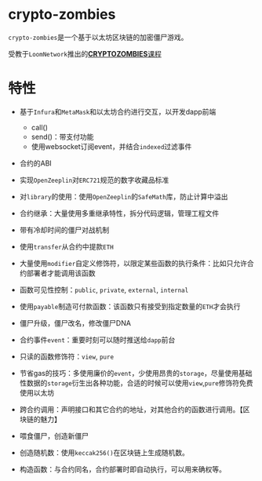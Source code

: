 # crypto-zombies

`crypto-zombies`是一个基于以太坊区块链的加密僵尸游戏。

受教于`LoomNetwork`推出的[**CRYPTOZOMBIES**课程](https://cryptozombies.io/)

# 特性

* 基于`Infura`和`MetaMask`和以太坊合约进行交互，以开发dapp前端

    * call()
    * send()：带支付功能
    * 使用websocket订阅event，并结合`indexed`过滤事件

* 合约的ABI

* 实现`OpenZeeplin`对`ERC721`规范的数字收藏品标准

* 对`library`的使用：使用`OpenZeeplin`的`SafeMath`库，防止计算中溢出

* 合约继承：大量使用多重继承特性，拆分代码逻辑，管理工程文件

* 带有冷却时间的僵尸对战机制

* 使用`transfer`从合约中提款`ETH`

* 大量使用`modifier`自定义修饰符，以限定某些函数的执行条件：比如只允许合约部署者才能调用该函数

* 函数可见性控制：`public`, `private`, `external`, `internal`

* 使用`payable`制造可付款函数：该函数只有接受到指定数量的`ETH`才会执行

* 僵尸升级，僵尸改名，修改僵尸DNA

* 合约事件`event`：重要时刻可以随时推送给`dapp`前台

* 只读的函数修饰符：`view`, `pure`

* 节省gas的技巧：多使用廉价的`event`，少使用昂贵的`storage`，尽量使用基础性数据的`storage`衍生出各种功能，合适的时候可以使用`view`,`pure`修饰符免费使用以太坊

* 跨合约调用：声明接口和其它合约的地址，对其他合约的函数进行调用。【区块链的魅力】

* 喂食僵尸，创造新僵尸

* 创造随机数：使用`keccak256()`在区块链上生成随机数。

* 构造函数：与合约同名，合约部署时即自动执行，可以用来确权等。